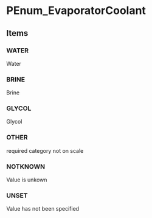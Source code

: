 # PEnum_EvaporatorCoolant

## Items

### WATER
Water

### BRINE
Brine

### GLYCOL
Glycol

### OTHER
required category not on scale

### NOTKNOWN
Value is unkown

### UNSET
Value has not been specified

